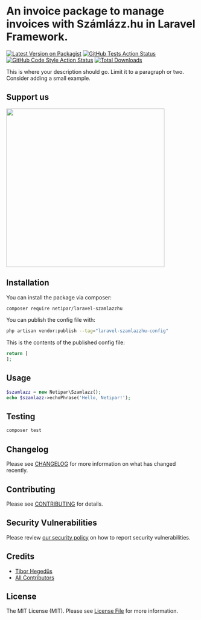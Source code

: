 # An invoice package to manage invoices with Számlázz.hu in Laravel Framework.

[![Latest Version on Packagist](https://img.shields.io/packagist/v/netipar/laravel-szamlazzhu.svg?style=flat-square)](https://packagist.org/packages/netipar/laravel-szamlazzhu)
[![GitHub Tests Action Status](https://img.shields.io/github/actions/workflow/status/netipar/laravel-szamlazzhu/run-tests.yml?branch=main&label=tests&style=flat-square)](https://github.com/netipar/laravel-szamlazzhu/actions?query=workflow%3Arun-tests+branch%3Amain)
[![GitHub Code Style Action Status](https://img.shields.io/github/actions/workflow/status/netipar/laravel-szamlazzhu/fix-php-code-style-issues.yml?branch=main&label=code%20style&style=flat-square)](https://github.com/netipar/laravel-szamlazzhu/actions?query=workflow%3A"Fix+PHP+code+style+issues"+branch%3Amain)
[![Total Downloads](https://img.shields.io/packagist/dt/netipar/laravel-szamlazzhu.svg?style=flat-square)](https://packagist.org/packages/netipar/laravel-szamlazzhu)

This is where your description should go. Limit it to a paragraph or two. Consider adding a small example.

## Support us

[<img src="https://github-ads.s3.eu-central-1.amazonaws.com/laravel-szamlazzhu.jpg?t=1" width="419px" />](https://netipar.hu/open-source/laravel-szamlazzhu)



## Installation

You can install the package via composer:

```bash
composer require netipar/laravel-szamlazzhu
```

You can publish the config file with:

```bash
php artisan vendor:publish --tag="laravel-szamlazzhu-config"
```

This is the contents of the published config file:

```php
return [
];
```

## Usage

```php
$szamlazz = new Netipar\Szamlazz();
echo $szamlazz->echoPhrase('Hello, Netipar!');
```

## Testing

```bash
composer test
```

## Changelog

Please see [CHANGELOG](CHANGELOG.md) for more information on what has changed recently.

## Contributing

Please see [CONTRIBUTING](CONTRIBUTING.md) for details.

## Security Vulnerabilities

Please review [our security policy](../../security/policy) on how to report security vulnerabilities.

## Credits

- [Tibor Hegedüs](https://github.com/hegedustibor)
- [All Contributors](../../contributors)

## License

The MIT License (MIT). Please see [License File](LICENSE.md) for more information.
